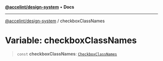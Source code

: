 [**@accelint/design-system**](../README.md) • **Docs**

***

[@accelint/design-system](../README.md) / checkboxClassNames

# Variable: checkboxClassNames

> `const` **checkboxClassNames**: [`CheckboxClassNames`](../type-aliases/CheckboxClassNames.md)
